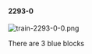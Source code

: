 #### 2293-0
![train-2293-0-0.png](https://github.com/lil-lab/nlvr/raw/master/nlvr/train/images/18/train-2293-0-0.png "train-2293-0-0.png")

There are 3 blue blocks